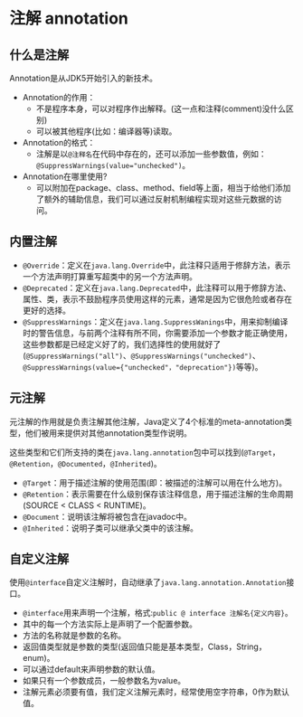 # 注解 annotation

## 什么是注解

Annotation是从JDK5开始引入的新技术。

- Annotation的作用：
  - 不是程序本身，可以对程序作出解释。(这一点和注释(comment)没什么区别)
  - 可以被其他程序(比如：编译器等)读取。
- Annotation的格式：
  - 注解是以`@注释名`在代码中存在的，还可以添加一些参数值，例如：`@SuppressWarnings(value="unchecked")`。
- Annotation在哪里使用?
  - 可以附加在package、class、method、field等上面，相当于给他们添加了额外的辅助信息，我们可以通过反射机制编程实现对这些元数据的访问。
  
## 内置注解

- `@Override`：定义在`java.lang.Override`中，此注释只适用于修辞方法，表示一个方法声明打算重写超类中的另一个方法声明。
- `@Deprecated`：定义在`java.lang.Deprecated`中，此注释可以用于修辞方法、属性、类，表示不鼓励程序员使用这样的元素，通常是因为它很危险或者存在更好的选择。
- `@SuppressWarnings`：定义在`java.lang.SuppressWanings`中，用来抑制编译时的警告信息，与前两个注释有所不同，你需要添加一个参数才能正确使用，这些参数都是已经定义好了的，我们选择性的使用就好了(`@SuppressWarnings("all")`、`@SuppressWarnings("unchecked")`、`@SuppressWarnings(value={"unchecked"，"deprecation"})`等等)。

## 元注解

元注解的作用就是负责注解其他注解，Java定义了4个标准的meta-annotation类型，他们被用来提供对其他annotation类型作说明。

这些类型和它们所支持的类在`java.lang.annotation`包中可以找到(`@Target`，`@Retention`，`@Documented`，`@Inherited`)。
- `@Target`：用于描述注解的使用范围(即：被描述的注解可以用在什么地方)。
- `@Retention`：表示需要在什么级别保存该注释信息，用于描述注解的生命周期(SOURCE < CLASS < RUNTIME)。
- `@Document`：说明该注解将被包含在javadoc中。
- `@Inherited`：说明子类可以继承父类中的该注解。

## 自定义注解

使用`@interface`自定义注解时，自动继承了`java.lang.annotation.Annotation`接口。

- `@interface`用来声明一个注解，格式:`public @ interface 注解名{定义内容}`。
- 其中的每一个方法实际上是声明了一个配置参数。
- 方法的名称就是参数的名称。
- 返回值类型就是参数的类型(返回值只能是基本类型，Class，String，enum)。
- 可以通过default来声明参数的默认值。
- 如果只有一个参数成员，一般参数名为value。
- 注解元素必须要有值，我们定义注解元素时，经常使用空字符串，0作为默认值。